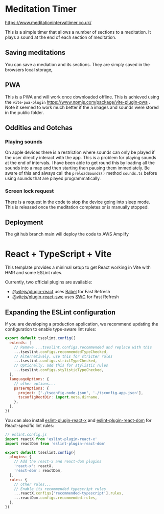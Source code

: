 # Meditation Timer

https://www.meditationintervaltimer.co.uk/

This is a simple timer that allows a number of sections to a meditation.
It plays a sound at the end of each section of meditation.

## Saving meditations

You can save a mediation and its sections. They are simply saved in the browsers local storage,


## PWA 

This is a PWA and will work once downloaded offline. This is achieved using the `vite-pwa-plugin`
https://www.npmjs.com/package/vite-plugin-pwa . Note it seemed to work much better if the a images and sounds were stored in the public folder.

## Oddities and Gotchas

### Playing sounds 

On apple devices there is a restriction where sounds can only be played if the user directly interact with the app. This is a problem for playing sounds at the end of intervals. I have been able to get round this by loading all the sounds into a map and then starting then pausing them immediately.
Be aware of this and always call the `preloadSounds()` method `sounds.ts` before using sounds that are played programmatically.

### Screen lock request

There is a request in the code to stop the device going into sleep mode. This is released once the meditation completes or is manually stopped. 


## Deployment 

The git hub branch main will deploy the code to AWS Amplify


# React + TypeScript + Vite

This template provides a minimal setup to get React working in Vite with HMR and some ESLint rules.

Currently, two official plugins are available:

- [@vitejs/plugin-react](https://github.com/vitejs/vite-plugin-react/blob/main/packages/plugin-react) uses [Babel](https://babeljs.io/) for Fast Refresh
- [@vitejs/plugin-react-swc](https://github.com/vitejs/vite-plugin-react/blob/main/packages/plugin-react-swc) uses [SWC](https://swc.rs/) for Fast Refresh

## Expanding the ESLint configuration

If you are developing a production application, we recommend updating the configuration to enable type-aware lint rules:

```js
export default tseslint.config({
  extends: [
    // Remove ...tseslint.configs.recommended and replace with this
    ...tseslint.configs.recommendedTypeChecked,
    // Alternatively, use this for stricter rules
    ...tseslint.configs.strictTypeChecked,
    // Optionally, add this for stylistic rules
    ...tseslint.configs.stylisticTypeChecked,
  ],
  languageOptions: {
    // other options...
    parserOptions: {
      project: ['./tsconfig.node.json', './tsconfig.app.json'],
      tsconfigRootDir: import.meta.dirname,
    },
  },
})
```

You can also install [eslint-plugin-react-x](https://github.com/Rel1cx/eslint-react/tree/main/packages/plugins/eslint-plugin-react-x) and [eslint-plugin-react-dom](https://github.com/Rel1cx/eslint-react/tree/main/packages/plugins/eslint-plugin-react-dom) for React-specific lint rules:

```js
// eslint.config.js
import reactX from 'eslint-plugin-react-x'
import reactDom from 'eslint-plugin-react-dom'

export default tseslint.config({
  plugins: {
    // Add the react-x and react-dom plugins
    'react-x': reactX,
    'react-dom': reactDom,
  },
  rules: {
    // other rules...
    // Enable its recommended typescript rules
    ...reactX.configs['recommended-typescript'].rules,
    ...reactDom.configs.recommended.rules,
  },
})
```
